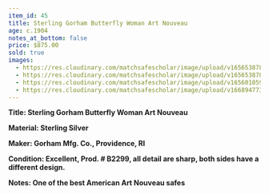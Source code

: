 ```yaml
---
item_id: 45
title: Sterling Gorham Butterfly Woman Art Nouveau
age: c.1904
notes_at_bottom: false
price: $875.00
sold: true
images:
  - https://res.cloudinary.com/matchsafescholar/image/upload/v1656538786/Butterfly_open.jpg
  - https://res.cloudinary.com/matchsafescholar/image/upload/v1656538785/Butterfly_front.jpg
  - https://res.cloudinary.com/matchsafescholar/image/upload/v1656010597/sales/Butterfly2.2.jpg
  - https://res.cloudinary.com/matchsafescholar/image/upload/v1668947734/Butterfly_striker.jpg
---
```

**Title:		Sterling Gorham Butterfly Woman Art Nouveau**


**Material:	Sterling Silver**


**Maker:	       Gorham Mfg. Co., Providence, RI**


**Condition:	Excellent, Prod. # B2299, all detail are sharp, both sides have a different design.**


**Notes:		One of the best American Art Nouveau safes**